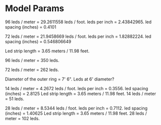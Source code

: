 Model Params
============

96 leds / meter = 29.2611558 leds / foot. leds per inch = 2.43842965. led spacing (inches) = 0.4101

72 leds / meter = 21.9458669 leds / foot. leds per inch = 1.82882224. led spacing (inches) = 0.546806649

Led strip length = 3.65 meters / 11.98 feet.

96 leds / meter = 350 leds.

72 leds / meter = 262 leds.

Diameter of the outer ring = 7' 6".  Leds at 6' diameter?


14 leds / meter = 4.2672 leds / foot. leds per inch = 0.3556. led spacing (inches) = 2.8125
Led strip length = 3.65 meters / 11.98 feet.
14 leds / meter = 51 leds.

28 leds / meter = 8.5344 leds / foot. leds per inch = 0.7112. led spacing (inches) = 1.40625
Led strip length = 3.65 meters / 11.98 feet.
28 leds / meter = 102 leds.